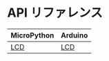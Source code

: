 # API リファレンス



| MicroPython | Arduino |
|:------------|:--------|
|[LCD](ja/api_reference/micropython/api_lcd) | [LCD](ja/api_reference/arduino/api_lcd) |